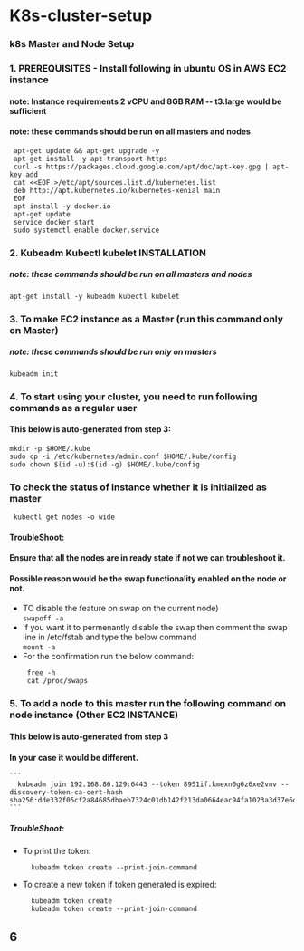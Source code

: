 # K8s-cluster-setup
### k8s Master and Node Setup
 ### 1. PREREQUISITES - Install following in ubuntu OS in AWS EC2 instance

 #### note: Instance requirements 2 vCPU  and 8GB RAM  -- t3.large would be sufficient
 #### note: these commands should be run on all masters and nodes
 ```
  apt-get update && apt-get upgrade -y  
  apt-get install -y apt-transport-https  
  curl -s https://packages.cloud.google.com/apt/doc/apt-key.gpg | apt-key add  
  cat <<EOF >/etc/apt/sources.list.d/kubernetes.list  
  deb http://apt.kubernetes.io/kubernetes-xenial main
  EOF  
  apt install -y docker.io  
  apt-get update
  service docker start
  sudo systemctl enable docker.service
 ```
### 2. Kubeadm Kubectl kubelet INSTALLATION
 ##### note: these commands should be run on all masters and nodes  
  ` apt-get install -y kubeadm kubectl kubelet `
  
### 3. To make EC2 instance as a Master (run this command only on Master)
 ##### note: these commands should be run only on masters
  ` kubeadm init `

### 4. To start using your cluster, you need to run following commands as a regular user
 #### This below is auto-generated from step 3:
  ```
  mkdir -p $HOME/.kube
  sudo cp -i /etc/kubernetes/admin.conf $HOME/.kube/config
  sudo chown $(id -u):$(id -g) $HOME/.kube/config
  ```
### To check the status of instance whether it is initialized as master 
 ` kubectl get nodes -o wide`
  
#### TroubleShoot:
  #### Ensure that all the nodes are in ready state if not we can troubleshoot it. 
  #### Possible reason would be the swap functionality enabled on the node or not.
  
   - TO disable the feature on swap on the current node)    
      ` swapoff -a `
   - If you want it to permenantly disable the swap then
    comment the swap line in /etc/fstab and type the below command   
      ` mount -a ` 
   - For the confirmation run the below command:   
      ```
       free -h
       cat /proc/swaps
      ```
### 5. To add a node to this master run the following command on node instance (Other EC2 INSTANCE)
  #### This below is auto-generated from step 3
  #### In your case it would be different.
    ```
      kubeadm join 192.168.86.129:6443 --token 8951if.kmexn0g6z6xe2vnv --discovery-token-ca-cert-hash sha256:dde332f05cf2a84685dbaeb7324c01db142f213da0664eac94fa1023a3d37e6d 
    ``` 
  ##### TroubleShoot:
   - To print the token:     
	 ```
	   kubeadm token create --print-join-command
	 ```
  - To create a new token if token generated is expired:  
     ```
	   kubeadm token create
	   kubeadm token create --print-join-command
	 ```
  
      
## 6 
